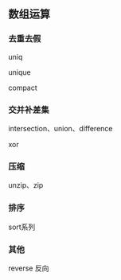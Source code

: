 ## 数组运算

### 去重去假
uniq

unique

compact

### 交并补差集
intersection、union、difference

xor

### 压缩
unzip、zip

### 排序
sort系列

### 其他
reverse 反向
